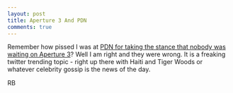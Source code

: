 ```yaml
---
layout: post
title: Aperture 3 And PDN
comments: true
---
```

Remember how pissed I was at <a href="http://photo.rwboyer.com/2010/01/21/pdn-is-offering-a-reward-for-pictures-of-aperture-3/">PDN for taking the stance that nobody was waiting on Aperture 3</a>? Well I am right and they were wrong. It is a freaking twitter trending topic - right up there with Haiti and Tiger Woods or whatever celebrity gossip is the news of the day.

RB